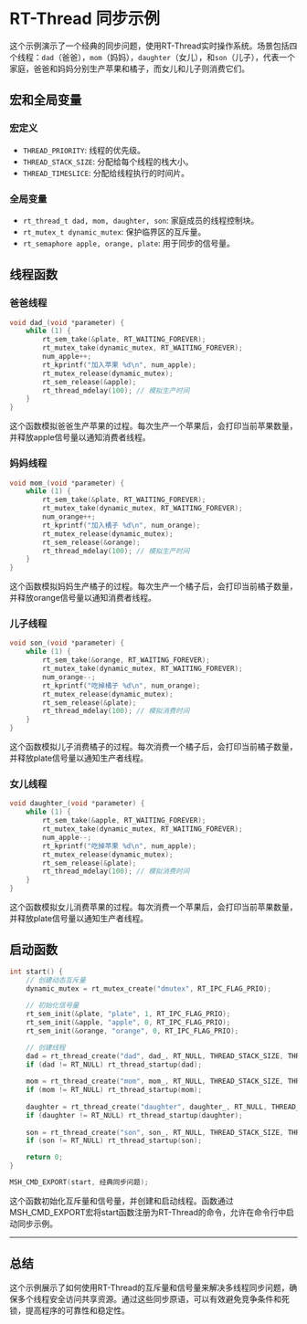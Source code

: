 # RT-Thread 同步示例

这个示例演示了一个经典的同步问题，使用RT-Thread实时操作系统。场景包括四个线程：`dad`（爸爸），`mom`（妈妈），`daughter`（女儿），和`son`（儿子），代表一个家庭，爸爸和妈妈分别生产苹果和橘子，而女儿和儿子则消费它们。

## 宏和全局变量

### 宏定义

- `THREAD_PRIORITY`: 线程的优先级。
- `THREAD_STACK_SIZE`: 分配给每个线程的栈大小。
- `THREAD_TIMESLICE`: 分配给线程执行的时间片。

### 全局变量

- `rt_thread_t dad, mom, daughter, son`: 家庭成员的线程控制块。
- `rt_mutex_t dynamic_mutex`: 保护临界区的互斥量。
- `rt_semaphore apple, orange, plate`: 用于同步的信号量。

## 线程函数

### 爸爸线程

```c
void dad_(void *parameter) {
    while (1) {
        rt_sem_take(&plate, RT_WAITING_FOREVER);
        rt_mutex_take(dynamic_mutex, RT_WAITING_FOREVER);
        num_apple++;
        rt_kprintf("加入苹果 %d\n", num_apple);
        rt_mutex_release(dynamic_mutex);
        rt_sem_release(&apple);
        rt_thread_mdelay(100); // 模拟生产时间
    }
}
```
这个函数模拟爸爸生产苹果的过程。每次生产一个苹果后，会打印当前苹果数量，并释放apple信号量以通知消费者线程。

### 妈妈线程
```c
void mom_(void *parameter) {
    while (1) {
        rt_sem_take(&plate, RT_WAITING_FOREVER);
        rt_mutex_take(dynamic_mutex, RT_WAITING_FOREVER);
        num_orange++;
        rt_kprintf("加入橘子 %d\n", num_orange);
        rt_mutex_release(dynamic_mutex);
        rt_sem_release(&orange);
        rt_thread_mdelay(100); // 模拟生产时间
    }
}
```
这个函数模拟妈妈生产橘子的过程。每次生产一个橘子后，会打印当前橘子数量，并释放orange信号量以通知消费者线程。

### 儿子线程
```c
void son_(void *parameter) {
    while (1) {
        rt_sem_take(&orange, RT_WAITING_FOREVER);
        rt_mutex_take(dynamic_mutex, RT_WAITING_FOREVER);
        num_orange--;
        rt_kprintf("吃掉橘子 %d\n", num_orange);
        rt_mutex_release(dynamic_mutex);
        rt_sem_release(&plate);
        rt_thread_mdelay(100); // 模拟消费时间
    }
}
```
这个函数模拟儿子消费橘子的过程。每次消费一个橘子后，会打印当前橘子数量，并释放plate信号量以通知生产者线程。

### 女儿线程
```c
void daughter_(void *parameter) {
    while (1) {
        rt_sem_take(&apple, RT_WAITING_FOREVER);
        rt_mutex_take(dynamic_mutex, RT_WAITING_FOREVER);
        num_apple--;
        rt_kprintf("吃掉苹果 %d\n", num_apple);
        rt_mutex_release(dynamic_mutex);
        rt_sem_release(&plate);
        rt_thread_mdelay(100); // 模拟消费时间
    }
}
```
这个函数模拟女儿消费苹果的过程。每次消费一个苹果后，会打印当前苹果数量，并释放plate信号量以通知生产者线程。

## 启动函数

```c
int start() {
    // 创建动态互斥量
    dynamic_mutex = rt_mutex_create("dmutex", RT_IPC_FLAG_PRIO);
    
    // 初始化信号量
    rt_sem_init(&plate, "plate", 1, RT_IPC_FLAG_PRIO);
    rt_sem_init(&apple, "apple", 0, RT_IPC_FLAG_PRIO);
    rt_sem_init(&orange, "orange", 0, RT_IPC_FLAG_PRIO);

    // 创建线程
    dad = rt_thread_create("dad", dad_, RT_NULL, THREAD_STACK_SIZE, THREAD_PRIORITY - 1, THREAD_TIMESLICE);
    if (dad != RT_NULL) rt_thread_startup(dad);
    
    mom = rt_thread_create("mom", mom_, RT_NULL, THREAD_STACK_SIZE, THREAD_PRIORITY - 1, THREAD_TIMESLICE);
    if (mom != RT_NULL) rt_thread_startup(mom);
    
    daughter = rt_thread_create("daughter", daughter_, RT_NULL, THREAD_STACK_SIZE, THREAD_PRIORITY, THREAD_TIMESLICE);
    if (daughter != RT_NULL) rt_thread_startup(daughter);
    
    son = rt_thread_create("son", son_, RT_NULL, THREAD_STACK_SIZE, THREAD_PRIORITY, THREAD_TIMESLICE);
    if (son != RT_NULL) rt_thread_startup(son);

    return 0;
}

MSH_CMD_EXPORT(start, 经典同步问题);
```
这个函数初始化互斥量和信号量，并创建和启动线程。函数通过MSH_CMD_EXPORT宏将start函数注册为RT-Thread的命令，允许在命令行中启动同步示例。

***
## 总结
这个示例展示了如何使用RT-Thread的互斥量和信号量来解决多线程同步问题，确保多个线程安全访问共享资源。通过这些同步原语，可以有效避免竞争条件和死锁，提高程序的可靠性和稳定性。


